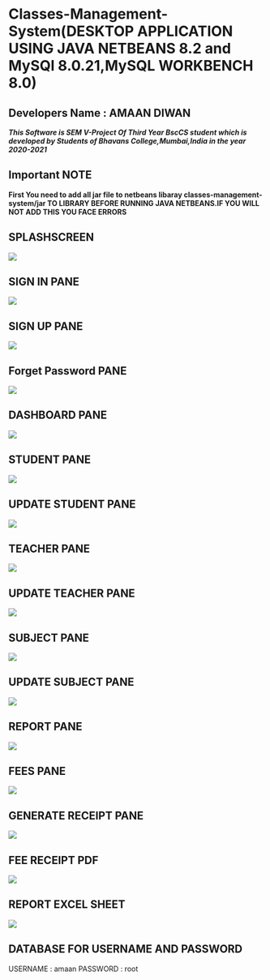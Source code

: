 # Classes-Management-System(DESKTOP APPLICATION USING JAVA NETBEANS 8.2 and MySQl 8.0.21,MySQL WORKBENCH 8.0)
## Developers Name : AMAAN DIWAN

***This Software is SEM V-Project Of Third Year BscCS student which is developed by Students of Bhavans College,Mumbai,India in the year 2020-2021***

## Important NOTE
**First You need to add all jar file to netbeans libaray classes-management-system/jar TO LIBRARY BEFORE RUNNING JAVA NETBEANS.IF YOU WILL NOT ADD THIS YOU FACE ERRORS**

## SPLASHSCREEN
![](images/splash.png)

## SIGN IN PANE
![](images/signin.png)

## SIGN UP PANE
![](images/register.png)

## Forget Password PANE
![](images/forget.png)

## DASHBOARD PANE
![](images/5.png)

## STUDENT PANE
![](images/6.png)

## UPDATE STUDENT PANE
![](images/7.png)

## TEACHER PANE
![](images/8.png)

## UPDATE TEACHER PANE
![](images/9.png)

## SUBJECT PANE
![](images/10.png)

## UPDATE SUBJECT PANE
![](images/11.png)

## REPORT PANE
![](images/12.png)

## FEES PANE
![](images/13.png)

## GENERATE RECEIPT PANE
![](images/14.png)

## FEE RECEIPT PDF
![](images/15.png)

## REPORT EXCEL SHEET
![](images/16.png)

## DATABASE FOR USERNAME AND PASSWORD
USERNAME : amaan 
PASSWORD : root

